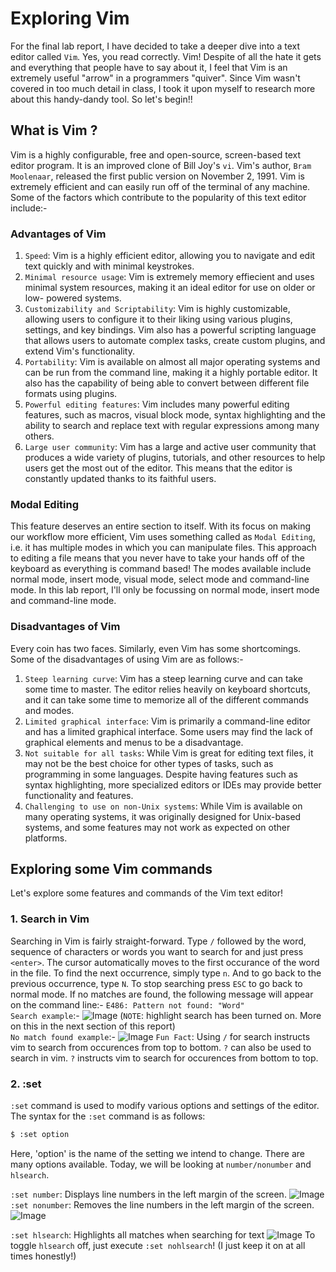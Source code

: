 # Exploring Vim
For the final lab report, I have decided to take a deeper dive into a text editor called `Vim`. Yes, you read correctly. Vim! Despite of all the hate it gets and everything that people have to say about it, I feel that Vim is an extremely useful "arrow" in a programmers "quiver". Since Vim wasn't covered in too much detail in class, I took it upon myself to research more about this handy-dandy tool. So let's begin!!
## What is Vim ?
Vim is a highly configurable, free and open-source, screen-based text editor program. It is an improved clone of Bill Joy's `vi`. Vim's author, `Bram Moolenaar`, released the first public version on November 2, 1991. Vim is extremely efficient and can easily run off of the terminal of any machine.
Some of the factors which contribute to the popularity of this text editor include:-
### Advantages of Vim
1. `Speed`: Vim is a highly efficient editor, allowing you to navigate and edit text quickly and with minimal keystrokes.
2. `Minimal resource usage`: Vim is extremely memory effiecient and uses minimal system resources, making it an ideal editor for use on older or low-              powered systems.
3. `Customizability and Scriptability`: Vim is highly customizable, allowing users to configure it to their liking using various plugins, settings, and                      key bindings. Vim also has a powerful scripting language that allows users to automate complex tasks, create custom plugins, and extend Vim's functionality.
4. `Portability`: Vim is available on almost all major operating systems and can be run from the command line, making it a highly portable editor. It also has the capability of being able to convert between different file formats using plugins. 
5. `Powerful editing features`: Vim includes many powerful editing features, such as macros, visual block mode, syntax highlighting and the ability to search and replace text with regular expressions among many others.
6. `Large user community`: Vim has a large and active user community that produces a wide variety of plugins, tutorials, and other resources to help users get the most out of the editor. This means that the editor is constantly updated thanks to its faithful users.
### Modal Editing
This feature deserves an entire section to itself. With its focus on making our workflow more efficient, Vim uses something called as `Modal Editing`, i.e. it has multiple modes in which you can manipulate files. This approach to editing a file means that you never have to take your hands off of the keyboard as everything is command based! The modes available include normal mode, insert mode, visual mode, select mode and command-line mode. In this lab report, I'll only be focussing on normal mode, insert mode and command-line mode.
### Disadvantages of Vim
Every coin has two faces. Similarly, even Vim has some shortcomings. Some of the disadvantages of using Vim are as follows:-
1. `Steep learning curve`: Vim has a steep learning curve and can take some time to master. The editor relies heavily on keyboard shortcuts, and it can take some time to memorize all of the different commands and modes.
2. `Limited graphical interface`: Vim is primarily a command-line editor and has a limited graphical interface. Some users may find the lack of graphical elements and menus to be a disadvantage.
3. `Not suitable for all tasks`: While Vim is great for editing text files, it may not be the best choice for other types of tasks, such as programming in some languages. Despite having features such as syntax highlighting, more specialized editors or IDEs may provide better functionality and features.
4. `Challenging to use on non-Unix systems`: While Vim is available on many operating systems, it was originally designed for Unix-based systems, and some features may not work as expected on other platforms.
## Exploring some Vim commands
Let's explore some features and commands of the Vim text editor!
### 1. Search in Vim
Searching in Vim is fairly straight-forward. Type `/` followed by the word, sequence of characters or words you want to search for and just press `<enter>`. The cursor automatically moves to the first occurance of the word in the file. To find the next occurrence, simply type `n`. And to go back to the previous occurrence, type `N`. To stop searching press `ESC` to go back to normal mode. If no matches are found, the following message will appear on the command line:-
`E486: Pattern not found: "Word"`\
`Search example`:-
![Image](L1.jpg)
(`NOTE`: highlight search has been turned on. More on this in the next section of this report)\
`No match found example`:-
![Image](L2.jpg)
`Fun Fact`: Using `/` for search instructs vim to search from occurences from top to bottom. `?` can also be used to search in vim. `?` instructs vim to search for occurences from bottom to top.
### 2. :set
`:set` command is used to modify various options and settings of the editor. The syntax for the `:set` command is as follows:
```bash
$ :set option
```
Here, 'option' is the name of the setting we intend to change.
There are many options available. Today, we will be looking at `number/nonumber` and `hlsearch`.

`:set number`: Displays line numbers in the left margin of the screen.
![Image](L3.jpg)
`:set nonumber`: Removes the line numbers in the left margin of the screen.
![Image](L4.jpg)

`:set hlsearch`: Highlights all matches when searching for text
![Image](L5.jpg)
To toggle `hlsearch` off, just execute `:set nohlsearch`! (I just keep it on at all times honestly!)
